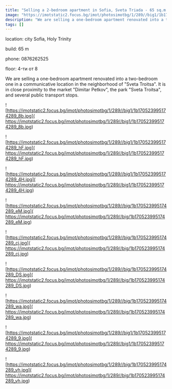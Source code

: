 ```yaml
---
title: "Selling a 2-bedroom apartment in Sofia, Svetа Triada - 65 sq.m / 129,000 EUR :: imot.bg Ad"
image: "https://imotstatic2.focus.bg/imot/photosimotbg/1/289//big1/1b170523995174289_cH.jpg"
description: "We are selling a one-bedroom apartment renovated into a two-bedroom one in a communicative location in the neighborhood of 'Sveta Troitsa'. It is in close proximity to the market 'Dimitar Petkov', the park 'Sveta Troitsa', and several public transport stops."
tags: []
---
```


location: city Sofia, Holy Trinity

build: 65 m

phone: 0876262525

floor: 4-ти от 8

We are selling a one-bedroom apartment renovated into a two-bedroom one in a communicative location in the neighborhood of "Sveta Troitsa". It is in close proximity to the market "Dimitar Petkov", the park "Sveta Troitsa", and several public transport stops.


![https://imotstatic2.focus.bg/imot/photosimotbg/1/289//big1/1b170523995174289_8b.jpg]( https://imotstatic2.focus.bg/imot/photosimotbg/1/289//big1/1b170523995174289_8b.jpg)


![https://imotstatic2.focus.bg/imot/photosimotbg/1/289//big1/1b170523995174289_hF.jpg]( https://imotstatic2.focus.bg/imot/photosimotbg/1/289//big1/1b170523995174289_hF.jpg)


![https://imotstatic2.focus.bg/imot/photosimotbg/1/289//big1/1b170523995174289_4H.jpg]( https://imotstatic2.focus.bg/imot/photosimotbg/1/289//big1/1b170523995174289_4H.jpg)


![https://imotstatic2.focus.bg/imot/photosimotbg/1/289//big/1b170523995174289_eM.jpg]( https://imotstatic2.focus.bg/imot/photosimotbg/1/289//big/1b170523995174289_eM.jpg)


![https://imotstatic2.focus.bg/imot/photosimotbg/1/289//big/1b170523995174289_cj.jpg]( https://imotstatic2.focus.bg/imot/photosimotbg/1/289//big/1b170523995174289_cj.jpg)


![https://imotstatic2.focus.bg/imot/photosimotbg/1/289//big/1b170523995174289_DS.jpg]( https://imotstatic2.focus.bg/imot/photosimotbg/1/289//big/1b170523995174289_DS.jpg)


![https://imotstatic2.focus.bg/imot/photosimotbg/1/289//big/1b170523995174289_wa.jpg]( https://imotstatic2.focus.bg/imot/photosimotbg/1/289//big/1b170523995174289_wa.jpg)


![https://imotstatic2.focus.bg/imot/photosimotbg/1/289//big1/1b170523995174289_9.jpg]( https://imotstatic2.focus.bg/imot/photosimotbg/1/289//big1/1b170523995174289_9.jpg)


![https://imotstatic2.focus.bg/imot/photosimotbg/1/289//big/1b170523995174289_vh.jpg]( https://imotstatic2.focus.bg/imot/photosimotbg/1/289//big/1b170523995174289_vh.jpg)


